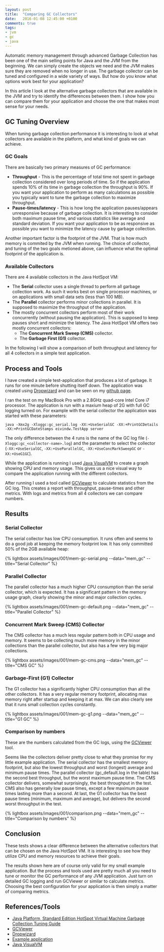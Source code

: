 ```yaml
---
layout: post
title:  "Comparing GC Collectors"
date:   2016-01-08 12:45:00 +0100
comments: true
tags:
- jvm
- gc
- java
---
```


Automatic memory management through advanced Garbage Collection has been one of the main selling points for Java and the JVM from the beginning. We can simply create the objects we need and the JVM makes sure they are removed when no longer in use. The garbage collector can be tuned and configured in a wide variety of ways. But how do you know what options work best for your application?

In this article I look at the alternative garbage collectors that are available in the JVM and try to identify the differences between them. I show how you can compare them for your application and choose the one that makes most sense for your needs.

## GC Tuning Overview

When tuning garbage collection performance it is interesting to look at what collectors are available in the platform, and what kind of goals we can achieve.

### GC Goals

There are basically two primary measures of GC performance:

* **Throughput** - This is the percentage of total time not spent in garbage collection considered over long periods of time. So if the application spends 10% of its time in garbage collection the throughput is 90%. If you want your application to perform as many calculations as possible you typically want to tune the garbage collection to maximize throughput.
* **Pause-times/latency** - This is how long the application pauses/appears unresponsive because of garbage collection. It is interesting to consider both maximum pause time, and various statistics like average and standard deviation. If you want your application to be as responsive as possible you want to minimize the latency cause by garbage collection.

Another important factor is the footprint of the JVM. That is how much memory is commited by the JVM when running. The choice of collector, and tuning of the two goals metioned above, can influence what the optimal footprint of the application is.

### Available Collectors

There are 4 available collectors in the Java HotSpot VM:

* The **Serial** collector uses a single thread to perform all garbage collection work. As such it works best on single processor machines, or on applications with small data sets (less than 100 MB).
* The **Parallel** collector performs minor collections in parallel. It is supposed to maximize the throughput of the application.
* The mostly concurrent collectors perform most of their work concurrently (without pausing the application). This is supposed to keep pauses short and minimize the latency. The Java HotSpot VM offers two mostly concurrent collectors:
  * The **Concurrent Mark Sweep (CMS)** collector.
  * The **Garbage First (G1)** collector.

In the following I will show a comparison of both throughput and latency for all 4 collectors in a simple test application.

## Process and Tools

I have created a simple test-application that produces a lot of garbage. It runs for one minute before shutting itself down. The application was created using [Dropwizard](http://www.dropwizard.io) and can be seen on my [github page](https://github.com/eivindw/mem-gc-test/blob/master/server/src/main/java/eivindw/TestApp.java).

I ran the test on my MacBook Pro with a 2.8GHz quad-core Intel Core i7 processor. The application is run with a maxium heap of 2G with full GC logging turned on. For example with the serial collector the application was started with these parameters:

    java -Xmx2g -Xloggc:gc_serial.log -XX:+UseSerialGC -XX:+PrintGCDetails -XX:+PrintGCDateStamps eivindw.TestApp server

The only difference between the 4 runs is the name of the GC log file (`-Xloggc:gc_<collector-name>.log`) and the parameter to select the collector (`-XX:+UseSerialGC`, `-XX:+UseParallelGC`, `-XX:+UseConcMarkSweepGC` or `-XX:+UseG1GC`).

While the application is running I used [Java VisualVM](https://docs.oracle.com/javase/8/docs/technotes/tools/windows/jvisualvm.html) to create a graph showing CPU and memory usage. This gives us a nice visual way to compare the application running with the different collectors.

After running I used a tool called [GCViewer](https://github.com/chewiebug/GCViewer) to calculate statistics from the GC log. This creates a report with throughput, pause-times and other metrics. With logs and metrics from all 4 collectors we can compare numbers.

## Results

### Serial Collector

The serial collector has low CPU consumption. It runs often and seems to do a good job at keeping the memory footprint low. It has only committed 50% of the 2GB available heap:

{% lightbox assets/images/001/mem-gc-serial.png --data="mem_gc" --title="Serial Collector" %}

### Parallel Collector

The parallel collector has a much higher CPU consumption than the serial collector, which is expected. It has a significant pattern in the memory usage graph, clearly showing the minor and major collection cycles.

{% lightbox assets/images/001/mem-gc-default.png --data="mem_gc" --title="Parallel Collector" %}

### Concurrent Mark Sweep (CMS) Collector

The CMS collector has a much less regular pattern both in CPU usage and memory. It seems to be collecting much more memory in the minor collections than the parallel collector, but also has a few very big major collections.

{% lightbox assets/images/001/mem-gc-cms.png --data="mem_gc" --title="CMS GC" %}

### Garbage-First (G1) Collector

The G1 collector has a significantly higher CPU consumption than all the other collectors. It has a very regular memory footprint, allocating max memory right after startup and keeping it at max. We can also clearly see that it runs small collection cycles constantly.

{% lightbox assets/images/001/mem-gc-g1.png --data="mem_gc" --title="G1 GC" %}

### Comparison by numbers

These are the numbers calculated from the GC logs, using the [GCViewer](https://github.com/chewiebug/GCViewer) tool.

Seems like the collectors deliver pretty close to what they promise for my little example application. The serial collector has the smallest memory footprint, but also the lowest throughput and worst (longest) average and minimum pause times. The parallel collector (gc_default.log in the table) has the second best throughput, but the worst maximum pause time. The CMS collector delivers, somewhat surprisingly, the best throughput in the test. CMS also has generally low pause times, except a few maximum pause times lasting more than a second. At last, the G1 collector has the best pause times (minimum, maximum and average), but delivers the second worst throughput in the test.

{% lightbox assets/images/001/comparison.png --data="mem_gc" --title="Comparison by numbers" %}

## Conclusion

These tests shows a clear difference between the alternative collectors that can be chosen on the Java HotSpot VM. It is interesting to see how they utilize CPU and memory resources to achieve their goals.

The results shown here are of course only valid for my small example application. But the process and tools used are pretty much all you need to tune or monitor the GC performance of any JVM application. Just turn on detailed GC logging and run GCViewer or similar to calculate metrics. Choosing the best configuration for your application is then simply a matter of comparing metrics.

## References/Tools

* [Java Platform, Standard Edition HotSpot Virtual Machine Garbage Collection Tuning Guide](https://docs.oracle.com/javase/8/docs/technotes/guides/vm/gctuning/)
* [GCViewer](https://github.com/chewiebug/GCViewer)
* [Dropwizard](http://www.dropwizard.io)
* [Example application](https://github.com/eivindw/mem-gc-test)
* [Java VisualVM](https://docs.oracle.com/javase/8/docs/technotes/tools/windows/jvisualvm.html)
